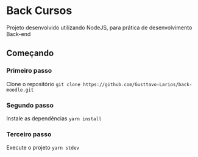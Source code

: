# Back Cursos

Projeto desenvolvido utilizando NodeJS</span>, para prática de desenvolvimento Back-end

## Começando

### Primeiro passo

Clone o repositório
`git clone https://github.com/Gusttavo-Larios/back-moodle.git`

### Segundo passo

Instale as dependências
`yarn install`

### Terceiro passo

Execute o projeto
`yarn stdev`
